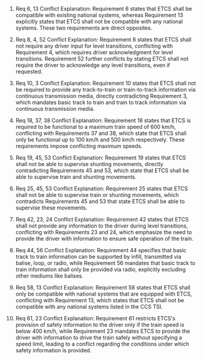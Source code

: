 1. Req 6, 13 Conflict Explanation: Requirement 6 states that ETCS shall be compatible with existing national systems, whereas Requirement 13 explicitly states that ETCS shall not be compatible with any national systems. These two requirements are direct opposites.

2. Req 8, 4, 52 Conflict Explanation: Requirement 8 states that ETCS shall not require any driver input for level transitions, conflicting with Requirement 4, which requires driver acknowledgment for level transitions. Requirement 52 further conflicts by stating ETCS shall not require the driver to acknowledge any level transitions, even if requested.

3. Req 10, 3 Conflict Explanation: Requirement 10 states that ETCS shall not be required to provide any track-to-train or train-to-track information via continuous transmission media, directly contradicting Requirement 3, which mandates basic track to train and train to track information via continuous transmission media.

4. Req 18, 37, 38 Conflict Explanation: Requirement 18 states that ETCS is required to be functional to a maximum train speed of 600 km/h, conflicting with Requirements 37 and 38, which state that ETCS shall only be functional up to 100 km/h and 500 km/h respectively. These requirements impose conflicting maximum speeds.

5. Req 19, 45, 53 Conflict Explanation: Requirement 19 states that ETCS shall not be able to supervise shunting movements, directly contradicting Requirements 45 and 53, which state that ETCS shall be able to supervise train and shunting movements.

6. Req 25, 45, 53 Conflict Explanation: Requirement 25 states that ETCS shall not be able to supervise train or shunting movements, which contradicts Requirements 45 and 53 that state ETCS shall be able to supervise these movements.

7. Req 42, 23, 24 Conflict Explanation: Requirement 42 states that ETCS shall not provide any information to the driver during level transitions, conflicting with Requirements 23 and 24, which emphasize the need to provide the driver with information to ensure safe operation of the train.

8. Req 44, 56 Conflict Explanation: Requirement 44 specifies that basic track to train information can be supported by infill, transmitted via balise, loop, or radio, while Requirement 56 mandates that basic track to train information shall only be provided via radio, explicitly excluding other mediums like balises.

9. Req 58, 13 Conflict Explanation: Requirement 58 states that ETCS shall only be compatible with national systems that are equipped with ETCS, conflicting with Requirement 13, which states that ETCS shall not be compatible with any national systems listed in the CCS TSI.

10. Req 61, 23 Conflict Explanation: Requirement 61 restricts ETCS's provision of safety information to the driver only if the train speed is below 400 km/h, while Requirement 23 mandates ETCS to provide the driver with information to drive the train safely without specifying a speed limit, leading to a conflict regarding the conditions under which safety information is provided.
